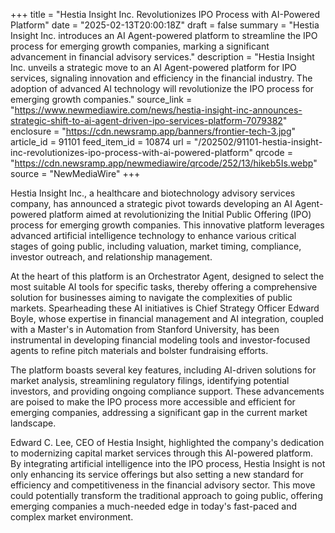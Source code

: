 +++
title = "Hestia Insight Inc. Revolutionizes IPO Process with AI-Powered Platform"
date = "2025-02-13T20:00:18Z"
draft = false
summary = "Hestia Insight Inc. introduces an AI Agent-powered platform to streamline the IPO process for emerging growth companies, marking a significant advancement in financial advisory services."
description = "Hestia Insight Inc. unveils a strategic move to an AI Agent-powered platform for IPO services, signaling innovation and efficiency in the financial industry. The adoption of advanced AI technology will revolutionize the IPO process for emerging growth companies."
source_link = "https://www.newmediawire.com/news/hestia-insight-inc-announces-strategic-shift-to-ai-agent-driven-ipo-services-platform-7079382"
enclosure = "https://cdn.newsramp.app/banners/frontier-tech-3.jpg"
article_id = 91101
feed_item_id = 10874
url = "/202502/91101-hestia-insight-inc-revolutionizes-ipo-process-with-ai-powered-platform"
qrcode = "https://cdn.newsramp.app/newmediawire/qrcode/252/13/hikeb5Is.webp"
source = "NewMediaWire"
+++

<p>Hestia Insight Inc., a healthcare and biotechnology advisory services company, has announced a strategic pivot towards developing an AI Agent-powered platform aimed at revolutionizing the Initial Public Offering (IPO) process for emerging growth companies. This innovative platform leverages advanced artificial intelligence technology to enhance various critical stages of going public, including valuation, market timing, compliance, investor outreach, and relationship management.</p><p>At the heart of this platform is an Orchestrator Agent, designed to select the most suitable AI tools for specific tasks, thereby offering a comprehensive solution for businesses aiming to navigate the complexities of public markets. Spearheading these AI initiatives is Chief Strategy Officer Edward Boyle, whose expertise in financial management and AI integration, coupled with a Master's in Automation from Stanford University, has been instrumental in developing financial modeling tools and investor-focused agents to refine pitch materials and bolster fundraising efforts.</p><p>The platform boasts several key features, including AI-driven solutions for market analysis, streamlining regulatory filings, identifying potential investors, and providing ongoing compliance support. These advancements are poised to make the IPO process more accessible and efficient for emerging companies, addressing a significant gap in the current market landscape.</p><p>Edward C. Lee, CEO of Hestia Insight, highlighted the company's dedication to modernizing capital market services through this AI-powered platform. By integrating artificial intelligence into the IPO process, Hestia Insight is not only enhancing its service offerings but also setting a new standard for efficiency and competitiveness in the financial advisory sector. This move could potentially transform the traditional approach to going public, offering emerging companies a much-needed edge in today's fast-paced and complex market environment.</p>